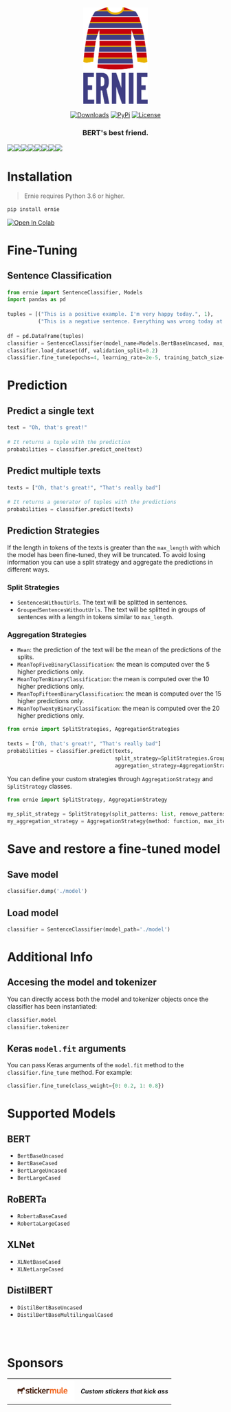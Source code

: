 
<p align="center">
    <br>
    <img src="misc/ernie-logo.svg" alt="Bernie Logo" width="150"/>
    <br>
<p>

<p align="center">
    <a href="https://pypi.python.org/pypi/ernie/"><img alt="Downloads" src="https://img.shields.io/pypi/dm/ernie.svg?style=flat-square"></a>
    <a href="https://pypi.python.org/pypi/ernie/"><img alt="PyPi" src="https://img.shields.io/pypi/v/ernie.svg?style=flat-square"></a>
    <!--<a href="https://github.com/brunneis/ernie/releases"><img alt="GitHub releases" src="https://img.shields.io/github/release/brunneis/ernie.svg?style=flat-square"></a>-->
    <a href="https://github.com/brunneis/ernie/blob/master/LICENSE"><img alt="License" src="https://img.shields.io/github/license/brunneis/ernie.svg?style=flat-square&color=blue"></a>
</p>

<h3 align="center">
<b>BERT's best friend.</b>
</h3>

[![](https://sourcerer.io/fame/brunneis/brunneis/ernie/images/0)](https://sourcerer.io/fame/brunneis/brunneis/ernie/links/0)[![](https://sourcerer.io/fame/brunneis/brunneis/ernie/images/1)](https://sourcerer.io/fame/brunneis/brunneis/ernie/links/1)[![](https://sourcerer.io/fame/brunneis/brunneis/ernie/images/2)](https://sourcerer.io/fame/brunneis/brunneis/ernie/links/2)[![](https://sourcerer.io/fame/brunneis/brunneis/ernie/images/3)](https://sourcerer.io/fame/brunneis/brunneis/ernie/links/3)[![](https://sourcerer.io/fame/brunneis/brunneis/ernie/images/4)](https://sourcerer.io/fame/brunneis/brunneis/ernie/links/4)[![](https://sourcerer.io/fame/brunneis/brunneis/ernie/images/5)](https://sourcerer.io/fame/brunneis/brunneis/ernie/links/5)[![](https://sourcerer.io/fame/brunneis/brunneis/ernie/images/6)](https://sourcerer.io/fame/brunneis/brunneis/ernie/links/6)[![](https://sourcerer.io/fame/brunneis/brunneis/ernie/images/7)](https://sourcerer.io/fame/brunneis/brunneis/ernie/links/7)

# Installation
> Ernie requires Python 3.6 or higher.
```bash
pip install ernie
```
<a href="https://colab.research.google.com/drive/10lmqZyAHFP_-x4LxIQxZCavYpPqcR28c"><img alt="Open In Colab" src="https://colab.research.google.com/assets/colab-badge.svg?style=flat-square"></a>

# Fine-Tuning
## Sentence Classification
```python
from ernie import SentenceClassifier, Models
import pandas as pd

tuples = [("This is a positive example. I'm very happy today.", 1),
          ("This is a negative sentence. Everything was wrong today at work.", 0)]

df = pd.DataFrame(tuples)
classifier = SentenceClassifier(model_name=Models.BertBaseUncased, max_length=128, labels_no=2)
classifier.load_dataset(df, validation_split=0.2)
classifier.fine_tune(epochs=4, learning_rate=2e-5, training_batch_size=32, validation_batch_size=64)
```

# Prediction
## Predict a single text
```python
text = "Oh, that's great!"

# It returns a tuple with the prediction
probabilities = classifier.predict_one(text)
```

## Predict multiple texts
```python
texts = ["Oh, that's great!", "That's really bad"]

# It returns a generator of tuples with the predictions
probabilities = classifier.predict(texts)
```

## Prediction Strategies
If the length in tokens of the texts is greater than the `max_length` with which the model has been fine-tuned, they will be truncated. To avoid losing information you can use a split strategy and aggregate the predictions in different ways.

### Split Strategies
- `SentencesWithoutUrls`. The text will be splitted in sentences.
- `GroupedSentencesWithoutUrls`. The text will be splitted in groups of sentences with a length in tokens similar to `max_length`.

### Aggregation Strategies
- `Mean`: the prediction of the text will be the mean of the predictions of the splits.
- `MeanTopFiveBinaryClassification`: the mean is computed over the 5 higher predictions only.
- `MeanTopTenBinaryClassification`: the mean is computed over the 10 higher predictions only.
- `MeanTopFifteenBinaryClassification`: the mean is computed over the 15 higher predictions only.
- `MeanTopTwentyBinaryClassification`: the mean is computed over the 20 higher predictions only.

```python
from ernie import SplitStrategies, AggregationStrategies

texts = ["Oh, that's great!", "That's really bad"]
probabilities = classifier.predict(texts,
                                   split_strategy=SplitStrategies.GroupedSentencesWithoutUrls,
                                   aggregation_strategy=AggregationStrategies.Mean) 
```


You can define your custom strategies through `AggregationStrategy` and `SplitStrategy` classes.
```python
from ernie import SplitStrategy, AggregationStrategy

my_split_strategy = SplitStrategy(split_patterns: list, remove_patterns: list, remove_too_short_groups: bool, group_splits: bool)
my_aggregation_strategy = AggregationStrategy(method: function, max_items: int, top_items: bool, sorting_class_index: int)
```



# Save and restore a fine-tuned model
## Save model
```python
classifier.dump('./model')
```

## Load model
```python
classifier = SentenceClassifier(model_path='./model')
```

# Additional Info

## Accesing the model and tokenizer
You can directly access both the model and tokenizer objects once the classifier has been instantiated:
```python
classifier.model
classifier.tokenizer
```

## Keras `model.fit` arguments
You can pass Keras arguments of the `model.fit` method to the `classifier.fine_tune` method. For example:
```python
classifier.fine_tune(class_weight={0: 0.2, 1: 0.8})
```

# Supported Models
## BERT
- `BertBaseUncased`
- `BertBaseCased`
- `BertLargeUncased`
- `BertLargeCased`

## RoBERTa
- `RobertaBaseCased`
- `RobertaLargeCased`

## XLNet
- `XLNetBaseCased`
- `XLNetLargeCased`

## DistilBERT
- `DistilBertBaseUncased`
- `DistilBertBaseMultilingualCased`

<br>
<br>

# Sponsors
<table>
  <tbody>
    <tr>
      <td><a href="http://stickermule.com/supports/ernie20-sponsorship"><img src="misc/stickermule-logo.svg" alt="Sticker Mule Logo" width="150"/></a></td>
        <td><i><b>Custom stickers that kick ass</i></b></td>
    </tr>
  </tbody>
</table>
